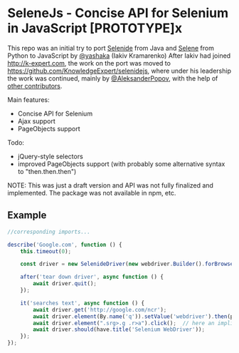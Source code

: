# SeleneJs - Concise API for Selenium in JavaScript [PROTOTYPE]x

This repo was an initial try to port [Selenide](http://selenide.org/) from Java and [Selene](https://github.com/yashaka/selene) from Python to JavaScript by [@yashaka](https://github.com/yashaka) (Iakiv Kramarenko)
After Iakiv had joined http://k-expert.com, the work on the port was moved to https://github.com/KnowledgeExpert/selenidejs, where under his leadership the work was continued, mainly by [@AleksanderPopov](https://github.com/AleksanderPopov), with the help of [other contributors](https://github.com/KnowledgeExpert/selenidejs/graphs/contributors).

Main features:
- Concise API for Selenium
- Ajax support
- PageObjects support

Todo:
- jQuery-style selectors
- improved PageObjects support (with probably some alternative syntax to "then.then.then")

NOTE: This was just a draft version and API was not fully finalized and implemented. The package was not available in npm, etc.

## Example

```typescript
//corresponding imports...

describe('Google.com', function () {
    this.timeout(0);

    const driver = new SelenideDriver(new webdriver.Builder().forBrowser('firefox').build(), new Configuration());

    after('tear down driver', async function () {
        await driver.quit();
    });

    it('searches text', async function () {
        await driver.get('http://google.com/ncr');
        await driver.element(By.name('q')).setValue('webdriver').then(pressEnter);
        await driver.element(".srg>.g .r>a").click();  // here an implicit wait for visibility of first result is included
        await driver.should(have.title('Selenium WebDriver'));
    });
});

```
